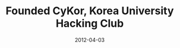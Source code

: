 ---
date: 2012-04-03
publishDate: 2014-02-01
nolink: true
#external_link: ""
image:
  caption: Fellowship
  focal_point: Smart
slides: example
summary: a world-class hacking club that has won multiple international CTF competitions including DEFCON
tags:
- Personal
title: Founded CyKor, Korea University Hacking Club
links:
  - icon_pack: fas
    icon: scroll
    name: Website
    url: 'https://blog.cykor.kr/'

---